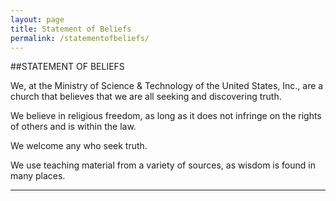 ```yaml
---
layout: page
title: Statement of Beliefs
permalink: /statementofbeliefs/
---
```


##STATEMENT OF BELIEFS

We, at the Ministry of Science & Technology of the United States, Inc., are a church that believes that we are all seeking and discovering truth.

We believe in religious freedom, as long as it does not infringe on the rights of others and is within the law.

We welcome any who seek truth.

We use teaching material from a variety of sources, as wisdom is found in many places.

----

